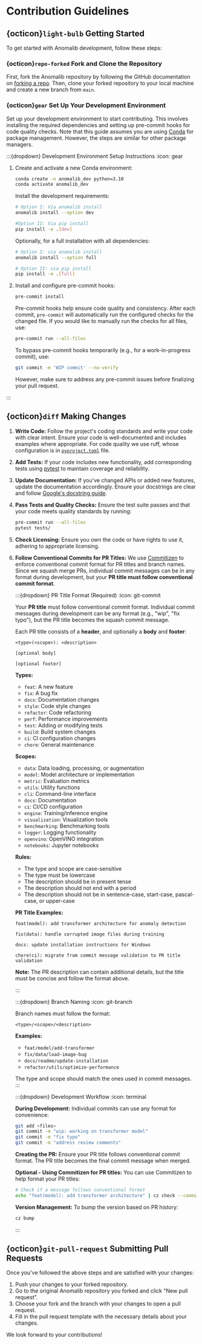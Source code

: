 # Contribution Guidelines

## {octicon}`light-bulb` Getting Started

To get started with Anomalib development, follow these steps:

### {octicon}`repo-forked` Fork and Clone the Repository

First, fork the Anomalib repository by following the GitHub documentation on [forking a repo](https://docs.github.com/en/enterprise-cloud@latest/pull-requests/collaborating-with-pull-requests/working-with-forks/fork-a-repo). Then, clone your forked repository to your local machine and create a new branch from `main`.

### {octicon}`gear` Set Up Your Development Environment

Set up your development environment to start contributing. This involves installing the required dependencies and setting up pre-commit hooks for code quality checks. Note that this guide assumes you are using [Conda](https://docs.conda.io/en/latest/) for package management. However, the steps are similar for other package managers.

:::{dropdown} Development Environment Setup Instructions
:icon: gear

1. Create and activate a new Conda environment:

   ```bash
   conda create -n anomalib_dev python=3.10
   conda activate anomalib_dev
   ```

   Install the development requirements:

   ```bash
   # Option I: Via anomalib install
   anomalib install --option dev

   #Option II: Via pip install
   pip install -e .[dev]
   ```

   Optionally, for a full installation with all dependencies:

   ```bash
   # Option I: via anomalib install
   anomalib install --option full

   # Option II: via pip install
   pip install -e .[full]
   ```

2. Install and configure pre-commit hooks:

   ```bash
   pre-commit install
   ```

   Pre-commit hooks help ensure code quality and consistency. After each commit,
   `pre-commit` will automatically run the configured checks for the changed file.
   If you would like to manually run the checks for all files, use:

   ```bash
   pre-commit run --all-files
   ```

   To bypass pre-commit hooks temporarily (e.g., for a work-in-progress commit), use:

   ```bash
   git commit -m 'WIP commit' --no-verify
   ```

   However, make sure to address any pre-commit issues before finalizing your pull request.

:::

## {octicon}`diff` Making Changes

1. **Write Code:** Follow the project's coding standards and write your code with clear intent. Ensure your code is well-documented and includes examples where appropriate. For code quality we use ruff, whose configuration is in [`pyproject.toml`](https://github.com/open-edge-platform/anomalib/blob/main/pyproject.toml) file.

2. **Add Tests:** If your code includes new functionality, add corresponding tests using [pytest](https://docs.pytest.org/en/7.4.x/) to maintain coverage and reliability.

3. **Update Documentation:** If you've changed APIs or added new features, update the documentation accordingly. Ensure your docstrings are clear and follow [Google's docstring guide](https://google.github.io/styleguide/pyguide.html#38-comments-and-docstrings).

4. **Pass Tests and Quality Checks:** Ensure the test suite passes and that your code meets quality standards by running:

   ```bash
   pre-commit run --all-files
   pytest tests/
   ```

5. **Check Licensing:** Ensure you own the code or have rights to use it, adhering to appropriate licensing.

6. **Follow Conventional Commits for PR Titles:** We use [Commitizen](https://commitizen-tools.github.io/commitizen/) to enforce conventional commit format for PR titles and branch names. Since we squash merge PRs, individual commit messages can be in any format during development, but your **PR title must follow conventional commit format**.

   :::{dropdown} PR Title Format (Required)
   :icon: git-commit

   Your **PR title** must follow conventional commit format. Individual commit messages during development can be any format (e.g., "wip", "fix typo"), but the PR title becomes the squash commit message.

   Each PR title consists of a **header**, and optionally a **body** and **footer**:

   ```text
   <type>(<scope>): <description>

   [optional body]

   [optional footer]
   ```

   **Types:**
   - `feat`: A new feature
   - `fix`: A bug fix
   - `docs`: Documentation changes
   - `style`: Code style changes
   - `refactor`: Code refactoring
   - `perf`: Performance improvements
   - `test`: Adding or modifying tests
   - `build`: Build system changes
   - `ci`: CI configuration changes
   - `chore`: General maintenance

   **Scopes:**
   - `data`: Data loading, processing, or augmentation
   - `model`: Model architecture or implementation
   - `metric`: Evaluation metrics
   - `utils`: Utility functions
   - `cli`: Command-line interface
   - `docs`: Documentation
   - `ci`: CI/CD configuration
   - `engine`: Training/inference engine
   - `visualization`: Visualization tools
   - `benchmarking`: Benchmarking tools
   - `logger`: Logging functionality
   - `openvino`: OpenVINO integration
   - `notebooks`: Jupyter notebooks

   **Rules:**
   - The type and scope are case-sensitive
   - The type must be lowercase
   - The description should be in present tense
   - The description should not end with a period
   - The description should not be in sentence-case, start-case, pascal-case, or upper-case

   **PR Title Examples:**

   ```text
   feat(model): add transformer architecture for anomaly detection
   ```

   ```text
   fix(data): handle corrupted image files during training
   ```

   ```text
   docs: update installation instructions for Windows
   ```

   ```text
   chore(ci): migrate from commit message validation to PR title validation
   ```

   **Note:** The PR description can contain additional details, but the title must be concise and follow the format above.

   :::

   :::{dropdown} Branch Naming
   :icon: git-branch

   Branch names must follow the format:

   ```text
   <type>/<scope>/<description>
   ```

   **Examples:**
   - `feat/model/add-transformer`
   - `fix/data/load-image-bug`
   - `docs/readme/update-installation`
   - `refactor/utils/optimize-performance`

   The type and scope should match the ones used in commit messages.
   :::

   :::{dropdown} Development Workflow
   :icon: terminal

   **During Development:**
   Individual commits can use any format for convenience:

   ```bash
   git add <files>
   git commit -m "wip: working on transformer model"
   git commit -m "fix typo"
   git commit -m "address review comments"
   ```

   **Creating the PR:**
   Ensure your PR title follows conventional commit format. The PR title becomes the final commit message when merged.

   **Optional - Using Commitizen for PR titles:**
   You can use Commitizen to help format your PR titles:

   ```bash
   # Check if a message follows conventional format
   echo "feat(model): add transformer architecture" | cz check --commit-msg-file -
   ```

   **Version Management:**
   To bump the version based on PR history:

   ```bash
   cz bump
   ```

   :::

## {octicon}`git-pull-request` Submitting Pull Requests

Once you've followed the above steps and are satisfied with your changes:

1. Push your changes to your forked repository.
2. Go to the original Anomalib repository you forked and click "New pull request".
3. Choose your fork and the branch with your changes to open a pull request.
4. Fill in the pull request template with the necessary details about your changes.

We look forward to your contributions!
